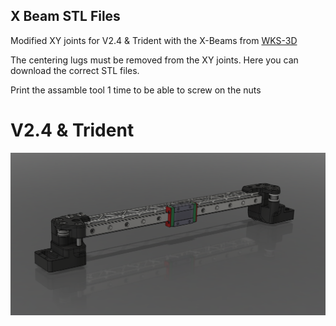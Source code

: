 <h2>X Beam STL Files</h2>

Modified XY joints for V2.4 & Trident with the X-Beams from [WKS-3D](https://wks-3d.de/)	

The centering lugs must be removed from the XY joints. Here you can download the correct STL files.

Print the assamble tool 1 time to be able to screw on the nuts


# V2.4 & Trident
![Here](VORON2.4_Assembly_xy_joints_Mod_X-Beam-2.PNG)
